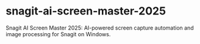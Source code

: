 # snagit-ai-screen-master-2025
Snagit AI Screen Master 2025: AI-powered screen capture automation and image processing for Snagit on Windows.
